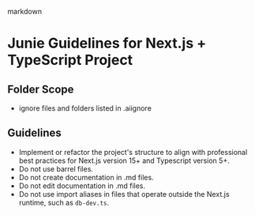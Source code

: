 markdown

# Junie Guidelines for Next.js + TypeScript Project

## Folder Scope

- ignore files and folders listed in .aiignore

## Guidelines

- Implement or refactor the project's structure to align with professional best practices for Next.js version 15+ and Typescript version 5+.
- Do not use barrel files.
- Do not create documentation in .md files.
- Do not edit documentation in .md files.
- Do not use import aliases in files that operate outside the Next.js runtime, such as `db-dev.ts`.
